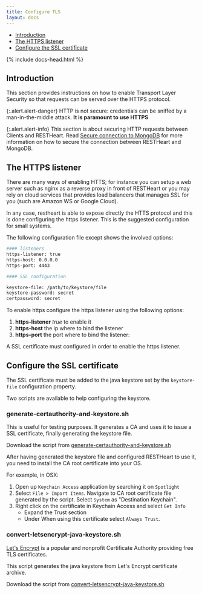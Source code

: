 ```yaml
---
title: Configure TLS
layout: docs
---
```


<div markdown="1" class="d-none d-xl-block col-xl-2 order-last bd-toc">

-   [Introduction](#introduction)
-   [The HTTPS listener](#the-https-listener)
-   [Configure the SSL certificate](#configure-the-ssl-certificate)

</div>
<div markdown="1" class="col-12 col-md-9 col-xl-8 py-md-3 bd-content">

{% include docs-head.html %}

## Introduction

This section provides instructions on how to enable Transport Layer Security so that requests can be served over the HTTPS protocol.

{:.alert.alert-danger}
HTTP is not secure: credentials can be sniffed by a man-in-the-middle attack. **It is paramount to use HTTPS**

{:.alert.alert-info}
This section is about securing HTTP requests between Clients and RESTHeart. Read [Secure connection to MongoDB](/docs/mongodb-rest/secure-connection-to-mongodb/) for more information on how to secure the connection between RESTHeart and MongoDB.

## The HTTPS listener

There are many ways of enabling HTTS; for instance you can setup a web server such as nginx as a reverse proxy in front of RESTHeart or you may rely on cloud services that provides load balancers that manages SSL for you (such are Amazon WS or Google Cloud).

In any case, restheart is able to expose directly the HTTS protocol and this is done configuring the https listener. This is the suggested configuration for small systems.

The following configuration file except shows the involved options:

```bash
#### listeners
https-listener: true
https-host: 0.0.0.0
https-port: 4443

#### SSL configuration

keystore-file: /path/to/keystore/file
keystore-password: secret
certpassword: secret
```

To enable https configure the https listener using the following options:

1.  **https-listener** _true_ to enable it
2.  **https-host** the ip where to bind the listener
3.  **https-port** the port where to bind the listener:

A SSL certificate must configured in order to enable the https listener.

## Configure the SSL certificate

The SSL certificate must be added to the java keystore set by the `keystore-file` configuration property.

Two scripts are available to help configuring the keystore.

### generate-certauthority-and-keystore.sh

This is useful for testing purposes. It generates a CA and uses it to issue a SSL certificate, finally generating the keystore file.

Download the script from [generate-certauthority-and-keystore.sh](https://raw.githubusercontent.com/SoftInstigate/restheart/master/core/bin/generate-certauthority-and-keystore.sh)

After having generated the keystore file and configured RESTHeart to use it, you need to install the CA root certificate into your OS.

For example, in OSX:

1. Open up `Keychain Access` application by searching it on `Spotlight`
2. Select `File > Import Items`. Navigate to CA root certificate file generated by the script. Select `System` as "Destination Keychain".
3. Right click on the certificate in Keychain Access and select `Get Info`
    - Expand the Trust section
    - Under When using this certificate select `Always Trust`.

### convert-letsencrypt-java-keystore.sh

[Let's Encrypt](https://letsencrypt.org) is a popular and nonprofit Certificate Authority providing free TLS certificates.

This script generates the java keystore from Let's Encrypt certificate archive.

Download the script from [convert-letsencrypt-java-keystore.sh](https://raw.githubusercontent.com/SoftInstigate/restheart/master/core/bin/convert-letsencrypt-java-keystore.sh)